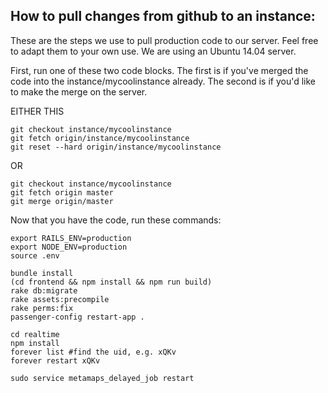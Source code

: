 ## How to pull changes from github to an instance:

These are the steps we use to pull production code to our server. Feel free to adapt them to your own use. We are using an Ubuntu 14.04 server.

First, run one of these two code blocks. The first is if you've merged the code into the instance/mycoolinstance already. The second is if you'd like to make the merge on the server.

EITHER THIS

    git checkout instance/mycoolinstance
    git fetch origin/instance/mycoolinstance
    git reset --hard origin/instance/mycoolinstance

OR

    git checkout instance/mycoolinstance
    git fetch origin master
    git merge origin/master

Now that you have the code, run these commands:

    export RAILS_ENV=production
    export NODE_ENV=production
    source .env

    bundle install
    (cd frontend && npm install && npm run build)
    rake db:migrate
    rake assets:precompile
    rake perms:fix
    passenger-config restart-app .

    cd realtime
    npm install
    forever list #find the uid, e.g. xQKv
    forever restart xQKv

    sudo service metamaps_delayed_job restart
